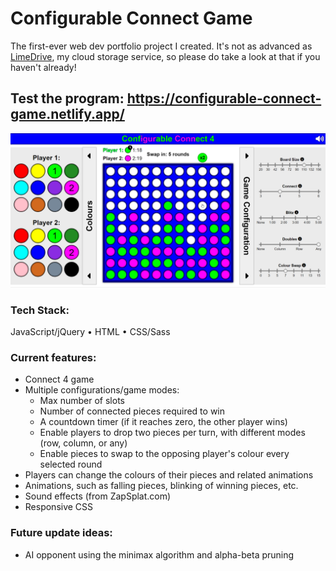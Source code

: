 # Configurable Connect Game
The first-ever web dev portfolio project I created. It's not as advanced as [LimeDrive](https://github.com/Mohammad-SU/LimeDrive-Cloud-Service), my cloud storage service, so please do take a look at that if you haven't already!
## Test the program: https://configurable-connect-game.netlify.app/

![Configurable Connect 4 Game - Screenshot](Connect4-screenshot.png?)

### Tech Stack:
JavaScript/jQuery  •  HTML  •  CSS/Sass

### Current features:
- Connect 4 game
- Multiple configurations/game modes: 
  - Max number of slots
  - Number of connected pieces required to win
  - A countdown timer (if it reaches zero, the other player wins)
  - Enable players to drop two pieces per turn, with different modes (row, column, or any)
  - Enable pieces to swap to the opposing player's colour every selected round
- Players can change the colours of their pieces and related animations
- Animations, such as falling pieces, blinking of winning pieces, etc.
- Sound effects (from ZapSplat.com)
- Responsive CSS

### Future update ideas:
- AI opponent using the minimax algorithm and alpha-beta pruning
